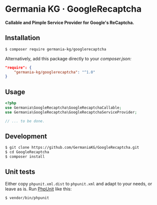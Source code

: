 # Germania KG · GoogleRecaptcha

**Callable and Pimple Service Provider for Google's ReCaptcha.**


## Installation

```bash
$ composer require germania-kg/googlerecaptcha
```

Alternatively, add this package directly to your *composer.json:*

```json
"require": {
    "germania-kg/googlerecaptcha": "^1.0"
}
```


## Usage


```php
<?php
use Germania\GoogleRecaptcha\GoogleRecaptchaCallable;
use Germania\GoogleRecaptcha\GoogleRecaptchaServiceProvider;

// ... to be done.
```


## Development

```bash
$ git clone https://github.com/GermaniaKG/GoogleRecaptcha.git
$ cd GoogleRecaptcha
$ composer install
```


## Unit tests

Either copy `phpunit.xml.dist` to `phpunit.xml` and adapt to your needs, or leave as is. 
Run [PhpUnit](https://phpunit.de/) like this:

```bash
$ vendor/bin/phpunit
```
